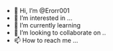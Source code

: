 - 👋 Hi, I’m @Erorr001
- 👀 I’m interested in ...
- 🌱 I’m currently learning 
- 💞️ I’m looking to collaborate on ..
- 📫 How to reach me ...

<!---
Erorr001/Erorr001 is a ✨ special ✨ repository because its `README.md` (this file) appears on your GitHub profile.
You can click the Preview link to take a look at your changes.
--->
